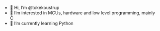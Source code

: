 - 👋 Hi, I’m @tokekoustrup
- 👀 I’m interested in MCUs, hardware and low level programming, mainly C
- 🌱 I’m currently learning Python

<!---
tokekoustrup/tokekoustrup is a ✨ special ✨ repository because its `README.md` (this file) appears on your GitHub profile.
You can click the Preview link to take a look at your changes.
--->
